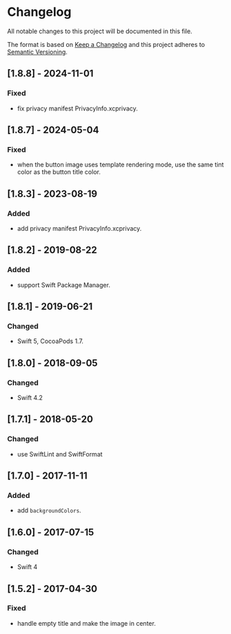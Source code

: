 # Changelog
All notable changes to this project will be documented in this file.

The format is based on [Keep a Changelog](http://keepachangelog.com/en/1.0.0/)
and this project adheres to [Semantic Versioning](http://semver.org/spec/v2.0.0.html).

## [1.8.8] - 2024-11-01

### Fixed
- fix privacy manifest PrivacyInfo.xcprivacy.

## [1.8.7] - 2024-05-04

### Fixed
- when the button image uses template rendering mode, use the same tint color as the button title color.

## [1.8.3] - 2023-08-19

### Added
- add privacy manifest PrivacyInfo.xcprivacy.

## [1.8.2] - 2019-08-22

### Added
- support Swift Package Manager.

## [1.8.1] - 2019-06-21

### Changed
- Swift 5, CocoaPods 1.7.

## [1.8.0] - 2018-09-05

### Changed
- Swift 4.2

## [1.7.1] - 2018-05-20

### Changed
- use SwiftLint and SwiftFormat

## [1.7.0] - 2017-11-11

### Added
- add `backgroundColors`.

## [1.6.0] - 2017-07-15

### Changed
- Swift 4

## [1.5.2] - 2017-04-30

### Fixed
- handle empty title and make the image in center.
